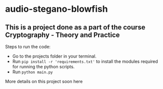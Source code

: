 # audio-stegano-blowfish

## This is a project done as a part of the course Cryptography - Theory and Practice 

Steps to run the code:


- Go to the projects folder in your terminal.
- Run `pip install -r 'requirements.txt'` to install the modules required for running the python scripts.
- Run `python main.py` 


More details on this project soon here
